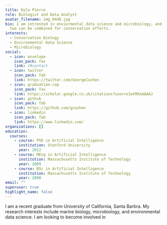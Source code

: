 ```yaml
---
title: Kyla Pierce
role: Biologist and Data Analyst
avatar_filename: img_0448.jpg
bio: I am intrested in enviormental data science and microbiology, and how the
  two can be combined for conservation efforts.
interests:
  - Conservation Biology
  - Environmental Data Science
  - Microbiology
social:
  - icon: envelope
    icon_pack: fas
    link: /#contact
  - icon: twitter
    icon_pack: fab
    link: https://twitter.com/GeorgeCushen
  - icon: graduation-cap
    icon_pack: fas
    link: https://scholar.google.co.uk/citations?user=sIwtMXoAAAAJ
  - icon: github
    icon_pack: fab
    link: https://github.com/gcushen
  - icon: linkedin
    icon_pack: fab
    link: https://www.linkedin.com/
organizations: []
education:
  courses:
    - course: PhD in Artificial Intelligence
      institution: Stanford University
      year: 2012
    - course: MEng in Artificial Intelligence
      institution: Massachusetts Institute of Technology
      year: 2009
    - course: BSc in Artificial Intelligence
      institution: Massachusetts Institute of Technology
      year: 2008
email: ""
superuser: true
highlight_name: false
---
```

I am a recent graduate from University of California, Santa Barbra. My research interests include marine biology, microbiology, and environmental data science. I am looking to become involved in